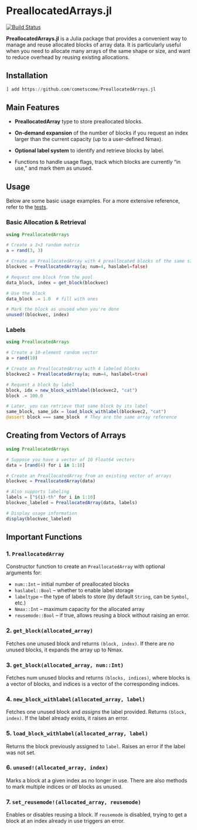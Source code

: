 
# PreallocatedArrays.jl

[![Build Status](https://github.com/cometscome/PreallocatedArrays.jl/actions/workflows/CI.yml/badge.svg?branch=main)](https://github.com/cometscome/PreallocatedArrays.jl/actions/workflows/CI.yml?query=branch%3Amain)


**PreallocatedArrays.jl** is a Julia package that provides a convenient way to manage and reuse allocated blocks of array data. It is particularly useful when you need to allocate many arrays of the same shape or size, and want to reduce overhead by reusing existing allocations.



## Installation

```julia
] add https://github.com/cometscome/PreallocatedArrays.jl
```

## Main Features

-	**PreallocatedArray** type to store preallocated blocks.

-	**On-demand expansion** of the number of blocks if you request an index larger than the current capacity (up to a user-defined Nmax).

-	**Optional label system** to identify and retrieve blocks by label.

-	Functions to handle usage flags, track which blocks are currently “in use,” and mark them as unused.

## Usage

Below are some basic usage examples. For a more extensive reference, refer to the [tests](https://github.com/cometscome/PreallocatedArrays.jl/blob/main/test/runtests.jl).

### Basic Allocation & Retrieval

```julia
using PreallocatedArrays

# Create a 3×3 random matrix
a = rand(3, 3)

# Create an PreallocatedArray with 4 preallocated blocks of the same size
blockvec = PreallocatedArray(a; num=4, haslabel=false)

# Request one block from the pool
data_block, index = get_block(blockvec)

# Use the block
data_block .= 1.0  # fill with ones

# Mark the block as unused when you're done
unused!(blockvec, index)
```

### Labels

```julia
using PreallocatedArrays

# Create a 10-element random vector
a = rand(10)

# Create an PreallocatedArray with 4 labeled blocks
blockvec2 = PreallocatedArray(a; num=4, haslabel=true)

# Request a block by label
block, idx = new_block_withlabel(blockvec2, "cat")
block .= 100.0

# Later, you can retrieve that same block by its label
same_block, same_idx = load_block_withlabel(blockvec2, "cat")
@assert block === same_block  # They are the same array reference
```

## Creating from Vectors of Arrays

```julia
using PreallocatedArrays

# Suppose you have a vector of 10 Float64 vectors
data = [rand(4) for i in 1:10]

# Create an PreallocatedArray from an existing vector of arrays
blockvec = PreallocatedArray(data)

# Also supports labeling
labels = ["$(i)-th" for i in 1:10]
blockvec_labeled = PreallocatedArray(data, labels)

# Display usage information
display(blockvec_labeled)
```

## Important Functions

### 1. ```PreallocatedArray```

Constructor function to create an ```PreallocatedArray``` with optional arguments for:
-	```num::Int``` – initial number of preallocated blocks
-	```haslabel::Bool``` – whether to enable label storage
-	```labeltype``` – the type of labels to store (by default ```String```, can be ```Symbol```, etc.)
-	```Nmax::Int``` – maximum capacity for the allocated array
-	```reusemode::Bool``` – if true, allows reusing a block without raising an error.


### 2. ```get_block(allocated_array)```

Fetches one unused block and returns ```(block, index)```. If there are no unused blocks, it expands the array up to Nmax.

### 3. ```get_block(allocated_array, num::Int)```

Fetches num unused blocks and returns ```(blocks, indices)```, where blocks is a vector of blocks, and indices is a vector of the corresponding indices.

### 4. ```new_block_withlabel(allocated_array, label)```

Fetches one unused block and *assigns* the label provided. Returns ```(block, index)```. If the label already exists, it raises an error.

### 5. ```load_block_withlabel(allocated_array, label)```

Returns the block previously assigned to ```label```. Raises an error if the label was not set.

### 6. ```unused!(allocated_array, index)```

Marks a block at a given index as no longer in use. There are also methods to mark multiple indices or *all* blocks as unused.


### 7. ```set_reusemode!(allocated_array, reusemode)```

Enables or disables reusing a block. If ```reusemode``` is disabled, trying to get a block at an index already in use triggers an error.

